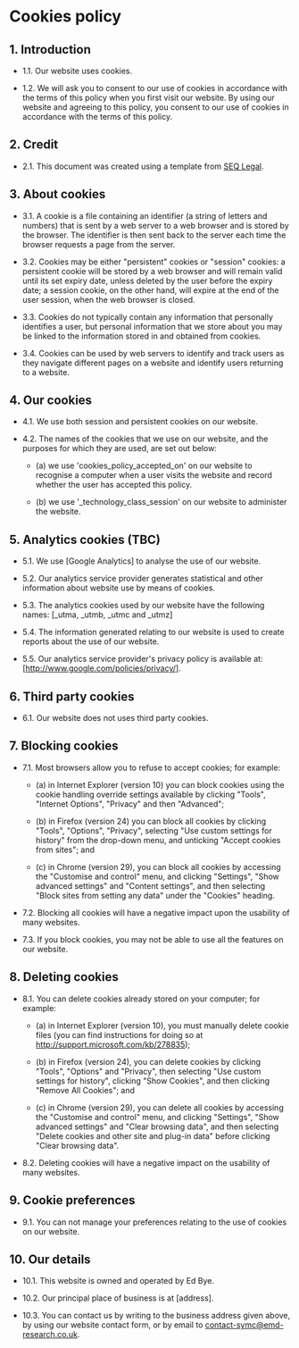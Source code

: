 # Cookies policy

## 1.	Introduction

* 1.1.	Our website uses cookies.

* 1.2.	We will ask you to consent to our use of cookies in accordance with the terms of this policy when you first visit our website. By using our website and agreeing to this policy, you consent to our use of cookies in accordance with the terms of this policy.

## 2.	Credit

* 2.1.	This document was created using a template from [SEQ Legal](http://www.seqlegal.com).

## 3.	About cookies

* 3.1.	A cookie is a file containing an identifier (a string of letters and numbers) that is sent by a web server to a web browser and is stored by the browser. The identifier is then sent back to the server each time the browser requests a page from the server.

* 3.2.	Cookies may be either "persistent" cookies or "session" cookies: a persistent cookie will be stored by a web browser and will remain valid until its set expiry date, unless deleted by the user before the expiry date; a session cookie, on the other hand, will expire at the end of the user session, when the web browser is closed.

* 3.3.	Cookies do not typically contain any information that personally identifies a user, but personal information that we store about you may be linked to the information stored in and obtained from cookies.

* 3.4.	Cookies can be used by web servers to identify and track users as they navigate different pages on a website and identify users returning to a website.

## 4.	Our cookies

* 4.1.	We use both session and persistent cookies on our website.

* 4.2.	The names of the cookies that we use on our website, and the purposes for which they are used, are set out below:

  * (a)	we use 'cookies_policy_accepted_on' on our website to recognise a computer when a user visits the website and record whether the user has accepted this policy.

  * (b)	we use '_technology_class_session' on our website to administer the website.

## 5.	Analytics cookies (TBC)

* 5.1.	We use [Google Analytics] to analyse the use of our website.

* 5.2.	Our analytics service provider generates statistical and other information about website use by means of cookies.

* 5.3.	The analytics cookies used by our website have the following names: [_utma, _utmb, _utmc and _utmz]

* 5.4.	The information generated relating to our website is used to create reports about the use of our website.

* 5.5.	Our analytics service provider's privacy policy is available at: [http://www.google.com/policies/privacy/].

## 6.	Third party cookies

* 6.1.	Our website does not uses third party cookies.

## 7.	Blocking cookies

* 7.1.	Most browsers allow you to refuse to accept cookies; for example:

  * (a)	in Internet Explorer (version 10) you can block cookies using the cookie handling override settings available by clicking "Tools", "Internet Options", "Privacy" and then "Advanced";

  * (b)	in Firefox (version 24) you can block all cookies by clicking "Tools", "Options", "Privacy", selecting "Use custom settings for history" from the drop-down menu, and unticking "Accept cookies from sites"; and

  * (c)	in Chrome (version 29), you can block all cookies by accessing the "Customise and control" menu, and clicking "Settings", "Show advanced settings" and "Content settings", and then selecting "Block sites from setting any data" under the "Cookies" heading.

* 7.2.	Blocking all cookies will have a negative impact upon the usability of many websites.

* 7.3.	If you block cookies, you may not be able to use all the features on our website.

## 8.	Deleting cookies

* 8.1.	You can delete cookies already stored on your computer; for example:

  * (a)	in Internet Explorer (version 10), you must manually delete cookie files (you can find instructions for doing so at http://support.microsoft.com/kb/278835);

  * (b)	in Firefox (version 24), you can delete cookies by clicking "Tools", "Options" and "Privacy", then selecting "Use custom settings for history", clicking "Show Cookies", and then clicking "Remove All Cookies"; and

  * (c)	in Chrome (version 29), you can delete all cookies by accessing the "Customise and control" menu, and clicking "Settings", "Show advanced settings" and "Clear browsing data", and then selecting "Delete cookies and other site and plug-in data" before clicking "Clear browsing data".

* 8.2.	Deleting cookies will have a negative impact on the usability of many websites.

## 9.	Cookie preferences

* 9.1.	You can not manage your preferences relating to the use of cookies on our website.

## 10.	Our details

* 10.1.	This website is owned and operated by Ed Bye.

* 10.2.	Our principal place of business is at [address].

* 10.3.	You can contact us by writing to the business address given above, by using our website contact form, or by email to [contact-symc@emd-research.co.uk](contact-symc@emd-research.co.uk).
